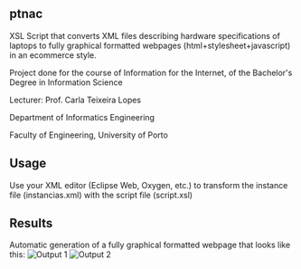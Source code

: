 ## ptnac
XSL Script that converts XML files describing hardware specifications of laptops to fully graphical formatted webpages (html+stylesheet+javascript) in an ecommerce style.

Project done for the course of Information for the Internet, of the Bachelor's Degree in Information Science

Lecturer: Prof. Carla Teixeira Lopes

Department of Informatics Engineering

Faculty of Engineering, University of Porto

## Usage
Use your XML editor (Eclipse Web, Oxygen, etc.) to transform the instance file (instancias.xml) with the script file (script.xsl)

## Results

Automatic generation of a fully graphical formatted webpage that looks like this:
![Output 1](https://i.imgur.com/EsOmnFv.png)
![Output 2](https://i.imgur.com/WJmDwgq.png)

